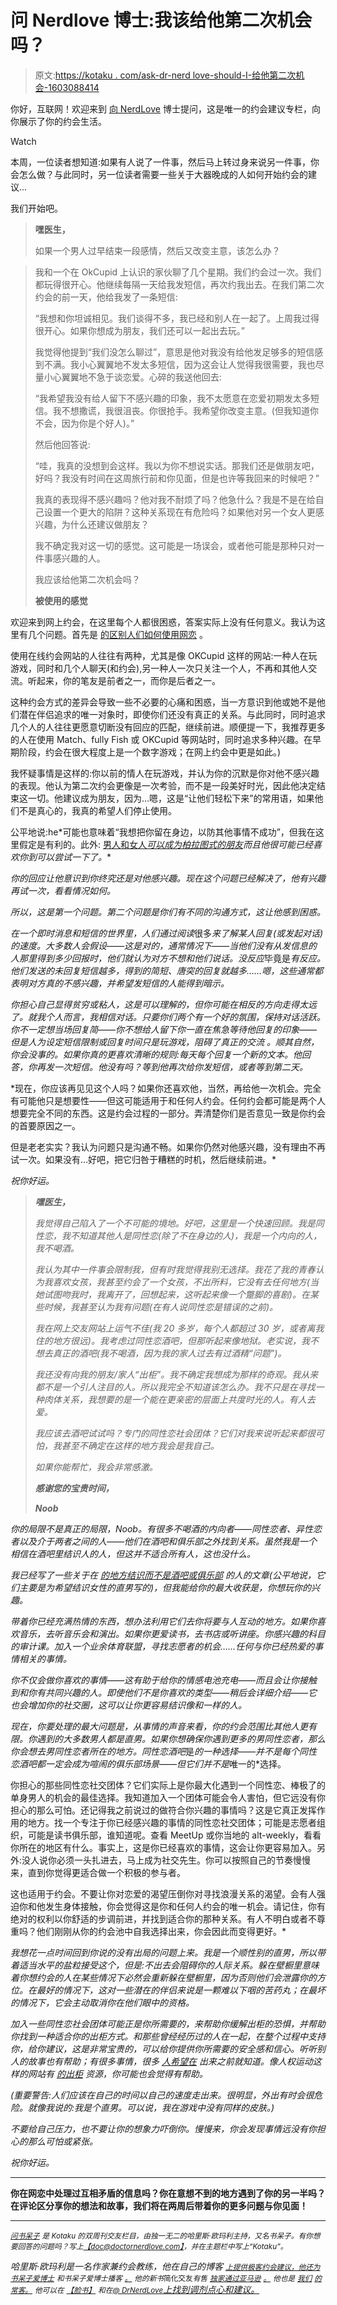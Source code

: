 # 问 Nerdlove 博士:我该给他第二次机会吗？

> 原文:[https://kotaku . com/ask-dr-nerd love-should-I-给他第二次机会-1603088414](https://kotaku.com/ask-dr-nerdlove-should-i-give-him-a-second-chance-1603088414)

你好，互联网！欢迎来到 [向 NerdLove](http://kotaku.com/askdrnerdlove) 博士提问，这是唯一的约会建议专栏，向你展示了你的约会生活。

Watch

本周，一位读者想知道:如果有人说了一件事，然后马上转过身来说另一件事，你会怎么做？与此同时，另一位读者需要一些关于大器晚成的人如何开始约会的建议...

我们开始吧。

> **嘿医生，**
> 
> 如果一个男人过早结束一段感情，然后又改变主意，该怎么办？

> 我和一个在 OkCupid 上认识的家伙聊了几个星期。我们约会过一次。我们都玩得很开心。他继续每隔一天给我发短信，再次约我出去。在我们第二次约会的前一天，他给我发了一条短信:
> 
> “我想和你坦诚相见。我们谈得不多，我已经和别人在一起了。上周我过得很开心。如果你想成为朋友，我们还可以一起出去玩。”
> 
> 我觉得他提到“我们没怎么聊过”，意思是他对我没有给他发足够多的短信感到不满。我小心翼翼地不发太多短信，因为这会让人觉得我很需要，我也尽量小心翼翼地不急于谈恋爱。心碎的我送他回去:
> 
> “我希望我没有给人留下不感兴趣的印象，我不太愿意在恋爱初期发太多短信。我不想撒谎，我很沮丧。你很抢手。我希望你改变主意。(但我知道你不会，因为你是个好人)。”
> 
> 然后他回答说:
> 
> “哇，我真的没想到会这样。我以为你不想说实话。那我们还是做朋友吧，好吗？我没有时间在这周旅行前和你见面，但是也许等我回来的时候吧？”
> 
> 我真的表现得不感兴趣吗？他对我不耐烦了吗？他急什么？我是不是在给自己设置一个更大的陷阱？这种关系现在有危险吗？如果他对另一个女人更感兴趣，为什么还建议做朋友？
> 
> 我不确定我对这一切的感觉。这可能是一场误会，或者他可能是那种只对一件事感兴趣的人。
> 
> 我应该给他第二次机会吗？
> 
> **被使用的感觉**

欢迎来到网上约会，在这里每个人都很困惑，答案实际上没有任何意义。我认为这里有几个问题。首先是 [的区别人们如何使用网恋](http://www.doctornerdlove.com/2013/12/the-trouble-with-online-dating/) 。

使用在线约会网站的人往往有两种，尤其是像 OKCupid 这样的网站:一种人在玩游戏，同时和几个人聊天(和约会),另一种人一次只关注一个人，不再和其他人交流。听起来，你的笔友是前者之一，而你是后者之一。

这种约会方式的差异会导致一些不必要的心痛和困惑，当一方意识到他或她不是他们潜在伴侣追求的唯一对象时，即使你们还没有真正的关系。与此同时，同时追求几个人的人往往更愿意切断没有回应的匹配，继续前进。顺便提一下，我推荐更多的人在使用 Match、fully Fish 或 OKCupid 等网站时，同时追求多种兴趣。在早期阶段，约会在很大程度上是一个数字游戏；在网上约会中更是如此。)

我怀疑事情是这样的:你以前的情人在玩游戏，并认为你的沉默是你对他不感兴趣的表现。他认为第二次约会更像是一次考验，而不是一段美好时光，因此他决定结束这一切。他建议成为朋友，因为…嗯，这是“让他们轻松下来”的常用语，如果他们不是真心的，我真的希望人们停止使用。

公平地说:he*可能也意味着“我想把你留在身边，以防其他事情不成功”，但我在这里假定是有利的。此外: [男人和女人*可以成为柏拉图式的朋友*](http://www.doctornerdlove.com/2012/10/men-women-just-friends/)*而且他很可能已经喜欢你到可以尝试一下了。**

*你的回应让他意识到你终究还是对他感兴趣。现在这个问题已经解决了，他有兴趣再试一次，看看情况如何。*

*所以，这是第一个问题。第二个问题是你们有不同的沟通方式，这让他感到困惑。*

*在一个即时消息和短信的世界里，人们通过阅读*很多*来了解某人回复(或发起对话)的速度。大多数人会假设——这是对的，通常情况下——当他们没有从发信息的人那里得到多少回报时，他们就认为对方不想和他们说话。没反应*毕竟是*有反应。他们发送的未回复短信越多，得到的简短、唐突的回复就越多……嗯，这些通常都表明对方真的不感兴趣，并希望发短信的人能得到暗示。*

*你担心自己显得贫穷或粘人，这是可以理解的，但你可能在相反的方向走得太远了。就我个人而言，我相信对话。只要你们两个有一个好的氛围，保持对话活跃。你不一定想当场回复简——你不想给人留下你一直在焦急等待他回复的印象——但是人为设定短信限制或回复时间只是玩游戏，阻碍了真正的交流 。顺其自然，你会没事的。如果你真的更喜欢清晰的规则:每天每个回复一个新的文本。他回答，你再发一次短信。他没有吗？等到他再次给你发短信，或者等到第二天。*

*现在，你应该再见见这个人吗？如果你还喜欢他，当然，再给他一次机会。完全有可能他只是想要性——但这可能适用于和任何人约会。任何约会都可能是两个人想要完全不同的东西。这是约会过程的一部分。弄清楚你们是否意见一致是你约会的首要原因之一。

但是老老实实？我认为问题只是沟通不畅。如果你仍然对他感兴趣，没有理由不再试一次。如果没有…好吧，把它归咎于糟糕的时机，然后继续前进。*

*祝你好运。*

> ***嘿医生，***
> 
> *我觉得自己陷入了一个不可能的境地。好吧，这里是一个快速回顾。我是同性恋，我不知道其他人是同性恋(除了不在身边的人)，我是一个内向的人，我不喝酒。*
> 
> *我认为其中一件事会限制我，但有时我觉得我别无选择。我花了我的青春认为我喜欢女孩，我甚至约会了一个女孩，不出所料，它没有去任何地方(当她试图吻我时，我离开了，回想起来，这听起来像一个蹩脚的喜剧)。在某些时候，我甚至认为我有问题(在有人说同性恋是错误的之前)。*
> 
> *我在网上交友网站上运气不佳(我 20 多岁，每个人都超过 30 岁，或者离我住的地方很远)。我考虑过同性恋酒吧，但那听起来像地狱。老实说，我不想去真正的酒吧(我不喝酒，因为我的家人过去有过酒精“问题”)。*
> 
> *我还没有向我的朋友/家人“出柜”。我不确定我想成为那样的奇观。我从来都不是一个引人注目的人。所以我完全不知道该怎么办。我不只是在寻找一种肉体关系，我想要的是一个能在更亲密的层面上共度时光的人。有人去爱。*
> 
> *我应该去酒吧试试吗？专门的同性恋社会团体？它们对我来说听起来都很可怕，我甚至不确定在这样的地方我会是我自己。*
> 
> *如果你能帮忙，我会非常感激。*
> 
> ***感谢您的宝贵时间，***
> 
> ***Noob***

*你的局限不是真正的局限，Noob。有很多不喝酒的内向者——同性恋者、异性恋者以及介于两者之间的人——他们在酒吧和俱乐部之外找到关系。虽然我是一个相信在酒吧里结识人的人，但这并不适合所有人，这也没什么。*

*我已经写了一些关于在 [的地方结识](http://www.doctornerdlove.com/2011/07/places-meet-women/)[而不是酒吧或俱乐部](http://www.doctornerdlove.com/2012/08/more-places-to-meet-women/all/1/) 的人的文章(公平地说，它们主要是为希望结识女性的直男写的)，但我能给你的最大收获是，你想玩你的兴趣。*

*带着你已经充满热情的东西，想办法利用它们去你将要与人互动的地方。如果你喜欢音乐，去听音乐会和演出。如果你更爱读书，去书店或听讲座。你感兴趣的科目的审计课。加入一个业余体育联盟，寻找志愿者的机会……任何与你已经热爱的事情相关的事情。*

*你不仅会做你喜欢的事情——这有助于给你的情感电池充电——而且会让你接触到和你有共同兴趣的人。即使他们不是你喜欢的类型——稍后会详细介绍——它也会增加你的社交圈，这可以让你更容易结识像和一样的人。*

*现在，你要处理的最大问题是，从事情的声音来看，你的约会范围比其他人更有限。你遇到的大多数男人都是直男。如果你想确保你遇到更多的男同性恋者，那么你会想去男同性恋者所在的地方。同性恋酒吧*是*的一种选择——并不是每个同性恋酒吧都一定会成为喧闹的俱乐部场景——但它们并不是*唯一的*选择。

你担心的那些同性恋社交团体？它们实际上是你最大化遇到一个同性恋、棒极了的单身男人的机会的最佳选择。我知道加入一个团体可能会令人害怕，但它远没有你担心的那么可怕。还记得我之前说过的做符合你兴趣的事情吗？这是它真正发挥作用的地方。找一个专注于你已经感兴趣的事情的同性恋社交团体；可能是志愿者组织，可能是读书俱乐部，谁知道呢。查看 MeetUp 或你当地的 alt-weekly，看看你所在的地区有什么。事实上，这是你已经喜欢的事情，这会让你更容易加入。另外:没人说你必须一头扎进去，马上成为社交先生。你可以按照自己的节奏慢慢来，直到你觉得更适合做一个积极的参与者。

这也适用于约会。不要让你对恋爱的渴望压倒你对寻找浪漫关系的渴望。会有人强迫你和他发生身体接触，你会觉得这是你和任何人约会的唯一机会。请记住，你有绝对的权利以你舒适的步调前进，并找到适合你的那种关系。有人不明白或者不尊重吗？他们刚刚从你的约会池中自我选择出来，你会因此而变得更好。*

*我想花一点时间回到你说的没有出局的问题上来。我是一个顺性别的直男，所以带着适当水平的盐粒接受这个，但是:不出去会阻碍你的人际关系。躲在壁橱里意味着你想约会的人在某些情况下必然会重新躲在壁橱里，因为否则他们会泄露你的方位。在最好的情况下，这对一些潜在的伴侣来说是一颗难以下咽的苦药丸；在最坏的情况下，它会主动取消你在他们眼中的资格。*

*加入一些同性恋社会团体可能正是你所需要的，来帮助你缓解出柜的恐惧，并帮助你找到一种适合你的出柜方式。和那些曾经经历过的人在一起，在整个过程中支持你，给你建议，这是非常宝贵的，可以给你提供你所需要的安全感和信心。听听别人的故事也有帮助；有很多事情，很多 [人希望在](http://lifehacker.com/five-things-i-wish-i-knew-before-coming-out-1479386952) 出来之前就知道。像人权运动这样的网站有 [的出柜](http://www.hrc.org/resources/entry/resource-guide-to-coming-out) 资源，你可能也会觉得有帮助。*

*(重要警告:人们应该在自己的时间以自己的速度走出来。很明显，外出有时会很危险。就像我说的:我是个直男。可以说，我在游戏中没有同样的皮肤。)*

*不要给自己压力，也不要让你的想象力吓倒你。慢慢来，你会发现事情远没有你担心的那么可怕或紧张。*

*祝你好运。*

* * *

**你在网恋中处理过互相矛盾的信息吗？你在意想不到的地方遇到了你的另一半吗？在评论区分享你的想法和故事，我们将在两周后带着你的更多问题与你见面！**

* * *

*[<small>问书呆子</small>](http://kotaku.com/askdrnerdlove) <small>是 *Kotaku* 的双周刊交友栏目，由独一无二的哈里斯·欧玛利主持，又名书呆子。有你想要回答的问题吗？写上</small>[<small>【doc@doctornerdlove.com】</small>](mailto:doc@doctornerdlove.com)<small>，并在主题栏中写上“Kotaku”。</small>*

*哈里斯·欧玛利是一名作家兼约会教练，他在自己的博客 [<small>上提供极客约会建议，他还为书呆子爱博士</small>](http://www.doctornerdlove.com/) <small>和书呆子爱博士播客</small> [<small>。</small>](https://kotaku.com/ask-dr-nerdlove-how-do-i-ask-out-the-gamestop-girl-1543136621) <small>他的新书*简化交友*有售</small> [<small>独家通过亚马逊</small>](http://bit.ly/simplifieddating) [<small>。</small>](http://kotaku.com/ask-dr-nerdlove-how-do-i-become-boyfriend-material-1553033898) <small>他也是</small> [<small>我们</small>](http://oneofus.net/) [<small>的常客。</small>](http://kotaku.com/ask-dr-nerdlove-i-cant-get-over-an-affair-with-my-mar-1573528327) <small>他可以在</small> [<small>【脸书】</small>](http://facebook.com/DrNerdLove) <small>和在</small>[<small>@ DrNerdLove</small>](http://twitter.com/DrNerdLove)[上找到调剂点心和建议。](http://kotaku.com/ask-dr-nerdlove-do-women-have-it-easier-in-dating-1596566465)*